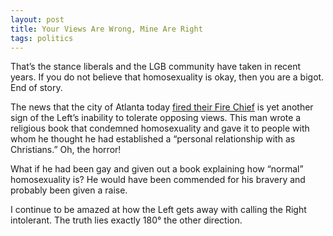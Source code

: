```yaml
---
layout: post
title: Your Views Are Wrong, Mine Are Right
tags: politics
---
```


That’s the stance liberals and the LGB community have taken in recent years. If you do not believe that homosexuality is okay, then you are a bigot. End of story.

The news that the city of Atlanta today [fired their Fire Chief](http://www.washingtontimes.com/news/2015/jan/6/kelvin-cochran-atlanta-fire-chief-terminated-for-a/) is yet another sign of the Left’s inability to tolerate opposing views. This man wrote a religious book that condemned homosexuality and gave it to people with whom he thought he had established a “personal relationship with as Christians.” Oh, the horror!

What if he had been gay and given out a book explaining how “normal” homosexuality is? He would have been commended for his bravery and probably been given a raise.

I continue to be amazed at how the Left gets away with calling the Right intolerant. The truth lies exactly 180° the other direction.
